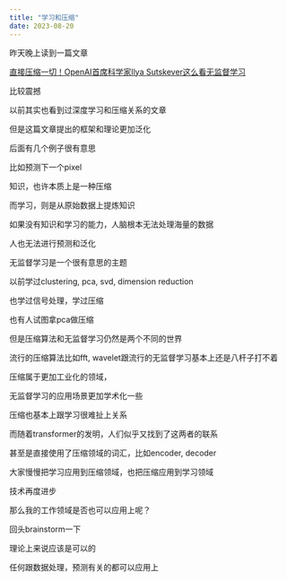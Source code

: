 ```yaml
---
title: "学习和压缩"
date: 2023-08-20
---
```


昨天晚上读到一篇文章

<a href="https://redian.news/wxnews/543563">直接压缩一切！OpenAI首席科学家Ilya Sutskever这么看无监督学习</a>

比较震撼

以前其实也看到过深度学习和压缩关系的文章

但是这篇文章提出的框架和理论更加泛化

后面有几个例子很有意思

比如预测下一个pixel

知识，也许本质上是一种压缩

而学习，则是从原始数据上提炼知识

如果没有知识和学习的能力，人脑根本无法处理海量的数据

人也无法进行预测和泛化

无监督学习是一个很有意思的主题

以前学过clustering, pca, svd, dimension reduction

也学过信号处理，学过压缩

也有人试图拿pca做压缩

但是压缩算法和无监督学习仍然是两个不同的世界

流行的压缩算法比如fft, wavelet跟流行的无监督学习基本上还是八杆子打不着

压缩属于更加工业化的领域，

无监督学习的应用场景更加学术化一些

压缩也基本上跟学习很难扯上关系

而随着transformer的发明，人们似乎又找到了这两者的联系

甚至是直接使用了压缩领域的词汇，比如encoder, decoder

大家慢慢把学习应用到压缩领域，也把压缩应用到学习领域

技术再度进步

那么我的工作领域是否也可以应用上呢？

回头brainstorm一下

理论上来说应该是可以的

任何跟数据处理，预测有关的都可以应用上
